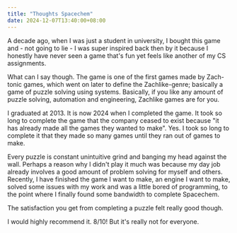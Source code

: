```yaml
---
title: "Thoughts Spacechem"
date: 2024-12-07T13:40:00+08:00
---
```


A decade ago, when I was just a student in university, I bought this game and - not going to lie - I was super inspired back then by it because I honestly have never seen a game that's fun yet feels like another of my CS assignments.

<!--more-->

What can I say though. The game is one of the first games made by Zach-tonic games, which went on later to define the Zachlike-genre; basically a game of puzzle solving using systems. Basically, if you like any amount of puzzle solving, automation and engineering, Zachlike games are for you.

I graduated at 2013. It is now 2024 when I completed the game. It took so long to complete the game that the company ceased to exist because "it has already made all the games they wanted to make". Yes. I took so long to complete it that they made so many games until they ran out of games to make.

Every puzzle is constant unintuitive grind and banging my head against the wall. Perhaps a reason why I didn't play it much was because my day job already involves a good amount of problem solving for myself and others. Recently, I have finished the game I want to make, an engine I want to make, solved some issues with my work and was a little bored of programming, to the point where I finally found some bandwidth to complete Spacechem.

The satisfaction you get from completing a puzzle felt really good though. 

I would highly recommend it. 8/10! But it's really not for everyone.


